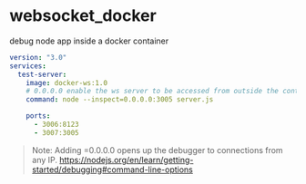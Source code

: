 # websocket_docker
debug node app inside a docker container

```yaml
version: "3.0"
services:
  test-server:
    image: docker-ws:1.0
    # 0.0.0.0 enable the ws server to be accessed from outside the container
    command: node --inspect=0.0.0.0:3005 server.js

    ports:
      - 3006:8123
      - 3007:3005
```

> Note: Adding =0.0.0.0 opens up the debugger to connections from any IP.
https://nodejs.org/en/learn/getting-started/debugging#command-line-options
